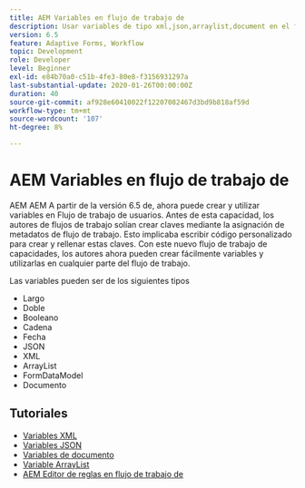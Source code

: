```yaml
---
title: AEM Variables en flujo de trabajo de
description: Usar variables de tipo xml,json,arraylist,document en el flujo de trabajo de aem
version: 6.5
feature: Adaptive Forms, Workflow
topic: Development
role: Developer
level: Beginner
exl-id: e84b70a0-c51b-4fe3-80e8-f3156931297a
last-substantial-update: 2020-01-26T00:00:00Z
duration: 40
source-git-commit: af928e60410022f12207082467d3bd9b818af59d
workflow-type: tm+mt
source-wordcount: '107'
ht-degree: 8%

---
```


# AEM Variables en flujo de trabajo de

AEM AEM A partir de la versión 6.5 de, ahora puede crear y utilizar variables en Flujo de trabajo de usuarios. Antes de esta capacidad, los autores de flujos de trabajo solían crear claves mediante la asignación de metadatos de flujo de trabajo. Esto implicaba escribir código personalizado para crear y rellenar estas claves. Con este nuevo flujo de trabajo de capacidades, los autores ahora pueden crear fácilmente variables y utilizarlas en cualquier parte del flujo de trabajo.

Las variables pueden ser de los siguientes tipos

* Largo
* Doble
* Booleano
* Cadena
* Fecha
* JSON
* XML
* ArrayList
* FormDataModel
* Documento

## Tutoriales

* [Variables XML](part1.md)
* [Variables JSON](part2.md)
* [Variables de documento](part3.md)
* [Variable ArrayList](part4.md)
* [AEM Editor de reglas en flujo de trabajo de](part5.md)
